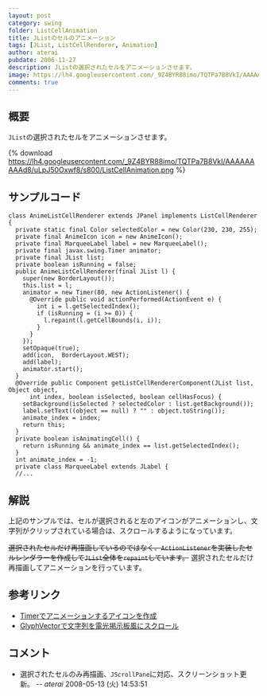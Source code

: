 ```yaml
---
layout: post
category: swing
folder: ListCellAnimation
title: JListのセルのアニメーション
tags: [JList, ListCellRenderer, Animation]
author: aterai
pubdate: 2006-11-27
description: JListの選択されたセルをアニメーションさせます。
image: https://lh4.googleusercontent.com/_9Z4BYR88imo/TQTPa7B8VkI/AAAAAAAAAd8/uLpJ50Oxwf8/s800/ListCellAnimation.png
comments: true
---
```

## 概要
`JList`の選択されたセルをアニメーションさせます。

{% download https://lh4.googleusercontent.com/_9Z4BYR88imo/TQTPa7B8VkI/AAAAAAAAAd8/uLpJ50Oxwf8/s800/ListCellAnimation.png %}

## サンプルコード
<pre class="prettyprint"><code>class AnimeListCellRenderer extends JPanel implements ListCellRenderer {
  private static final Color selectedColor = new Color(230, 230, 255);
  private final AnimeIcon icon = new AnimeIcon();
  private final MarqueeLabel label = new MarqueeLabel();
  private final javax.swing.Timer animator;
  private final JList list;
  private boolean isRunning = false;
  public AnimeListCellRenderer(final JList l) {
    super(new BorderLayout());
    this.list = l;
    animator = new Timer(80, new ActionListener() {
      @Override public void actionPerformed(ActionEvent e) {
        int i = l.getSelectedIndex();
        if (isRunning = (i &gt;= 0)) {
          l.repaint(l.getCellBounds(i, i));
        }
      }
    });
    setOpaque(true);
    add(icon,  BorderLayout.WEST);
    add(label);
    animator.start();
  }
  @Override public Component getListCellRendererComponent(JList list, Object object,
      int index, boolean isSelected, boolean cellHasFocus) {
    setBackground(isSelected ? selectedColor : list.getBackground());
    label.setText((object == null) ? "" : object.toString());
    animate_index = index;
    return this;
  }
  private boolean isAnimatingCell() {
    return isRunning &amp;&amp; animate_index == list.getSelectedIndex();
  }
  int animate_index = -1;
  private class MarqueeLabel extends JLabel {
  //...
</code></pre>

## 解説
上記のサンプルでは、セルが選択されると左のアイコンがアニメーションし、文字列がクリップされている場合は、スクロールするようになっています。

~~選択されたセルだけ再描画しているのではなく、`ActionListener`を実装したセルレンダラーを作成して`JList`全体を`repaint`しています。~~
選択されたセルだけ再描画してアニメーションを行っています。

## 参考リンク
- [Timerでアニメーションするアイコンを作成](http://ateraimemo.com/Swing/AnimeIcon.html)
- [GlyphVectorで文字列を電光掲示板風にスクロール](http://ateraimemo.com/Swing/ScrollingMessage.html)

<!-- dummy comment line for breaking list -->

## コメント
- 選択されたセルのみ再描画、`JScrollPane`に対応、スクリーンショット更新。 -- *aterai* 2008-05-13 (火) 14:53:51

<!-- dummy comment line for breaking list -->
